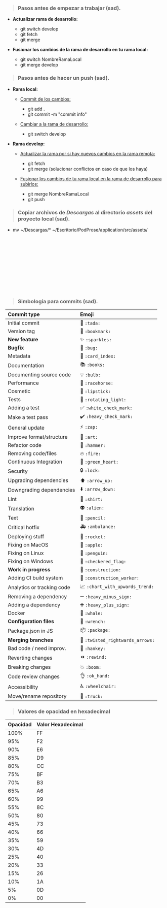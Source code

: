 > ### **Pasos antes de empezar a trabajar (sad).**

- **Actualizar rama de desarrollo:**

  - git switch develop
  - git fetch
  - git merge

- **Fusionar los cambios de la rama de desarrollo en tu rama local:**
  - git switch NombreRamaLocal
  - git merge develop

> ### **Pasos antes de hacer un push (sad).**

- **Rama local:**

  - <u>Commit de los cambios:</u>

    - git add .
    - git commit -m "commit info"

  - <u>Cambiar a la rama de desarrollo:</u>
    - git switch develop

- **Rama develop:**

  - <u>Actualizar la rama por si hay nuevos cambios en la rama remota:</u>

    - git fetch
    - git merge (solucionar conflictos en caso de que los haya)

  - <u>Fusionar los cambios de tu rama local en la rama de desarrollo para subirlos:</u>
    - git merge NombreRamaLocal
    - git push

> ### **Copiar archivos de _Descargas_ al directorio _assets_ del proyecto local (sad).**

- mv ~/Descargas/* ~/Escritorio/PodProse/application/src/assets/

<br/><br/><br/><br/><br/><br/><br/><br/><br/><br/>

> ### **Simbología para commits (sad).**

| Commit type                | Emoji                            |
| :------------------------- | :------------------------------- |
| Initial commit             | 🎉 `:tada:`                      |
| Version tag                | 🔖 `:bookmark:`                  |
| **New feature**            | ✨ `:sparkles:`                  |
| **Bugfix**                 | 🐛 `:bug:`                       |
| Metadata                   | 📇 `:card_index:`                |
| Documentation              | 📚 `:books:`                     |
| Documenting source code    | 💡 `:bulb:`                      |
| Performance                | 🐎 `:racehorse:`                 |
| Cosmetic                   | 💄 `:lipstick:`                  |
| Tests                      | 🚨 `:rotating_light:`            |
| Adding a test              | ✅ `:white_check_mark:`          |
| Make a test pass           | ✔️ `:heavy_check_mark:`          |
| General update             | ⚡ `:zap:`                       |
| Improve format/structure   | 🎨 `:art:`                       |
| Refactor code              | 🔨 `:hammer:`                    |
| Removing code/files        | 🔥 `:fire:`                      |
| Continuous Integration     | 💚 `:green_heart:`               |
| Security                   | 🔒 `:lock:`                      |
| Upgrading dependencies     | ⬆️ `:arrow_up:`                  |
| Downgrading dependencies   | ⬇️ `:arrow_down:`                |
| Lint                       | 👕 `:shirt:`                     |
| Translation                | 👽 `:alien:`                     |
| Text                       | 📝 `:pencil:`                    |
| Critical hotfix            | 🚑 `:ambulance:`                 |
| Deploying stuff            | 🚀 `:rocket:`                    |
| Fixing on MacOS            | 🍎 `:apple:`                     |
| Fixing on Linux            | 🐧 `:penguin:`                   |
| Fixing on Windows          | 🏁 `:checkered_flag:`            |
| **Work in progress**       | 🚧 `:construction:`              |
| Adding CI build system     | 👷 `:construction_worker:`       |
| Analytics or tracking code | 📈 `:chart_with_upwards_trend:`  |
| Removing a dependency      | ➖ `:heavy_minus_sign:`          |
| Adding a dependency        | ➕ `:heavy_plus_sign:`           |
| Docker                     | 🐳 `:whale:`                     |
| **Configuration files**    | 🔧 `:wrench:`                    |
| Package.json in JS         | 📦 `:package:`                   |
| **Merging branches**       | 🔀 `:twisted_rightwards_arrows:` |
| Bad code / need improv.    | 💩 `:hankey:`                    |
| Reverting changes          | ⏪ `:rewind:`                    |
| Breaking changes           | 💥 `:boom:`                      |
| Code review changes        | 👌 `:ok_hand:`                   |
| Accessibility              | ♿ `:wheelchair:`                |
| Move/rename repository     | 🚚 `:truck:`                     |

> ### **Valores de opacidad en hexadecimal**

| Opacidad | Valor Hexadecimal |
| -------- | ----------------- |
| 100%     | FF                |
| 95%      | F2                |
| 90%      | E6                |
| 85%      | D9                |
| 80%      | CC                |
| 75%      | BF                |
| 70%      | B3                |
| 65%      | A6                |
| 60%      | 99                |
| 55%      | 8C                |
| 50%      | 80                |
| 45%      | 73                |
| 40%      | 66                |
| 35%      | 59                |
| 30%      | 4D                |
| 25%      | 40                |
| 20%      | 33                |
| 15%      | 26                |
| 10%      | 1A                |
| 5%       | 0D                |
| 0%       | 00                |
